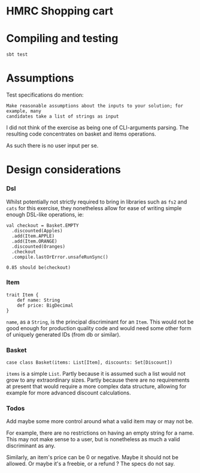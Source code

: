 HMRC Shopping cart
==================

# Compiling and testing

    sbt test

# Assumptions

Test specifications do mention:

    Make reasonable assumptions about the inputs to your solution; for example, many
    candidates take a list of strings as input

I did not think of the exercise as being one of CLI-arguments parsing. The resulting code concentrates on
basket and items operations.

As such there is no user input per se.

# Design considerations

### Dsl

Whilst potentially not strictly required to bring in libraries such as `fs2` and `cats` for this exercise, they nonetheless 
allow for ease of writing simple enough DSL-like operations, ie:

    val checkout = Basket.EMPTY
      .discounted(Apples)
      .add(Item.APPLE)
      .add(Item.ORANGE)
      .discounted(Oranges)
      .checkout
      .compile.lastOrError.unsafeRunSync()

    0.85 should be(checkout)

### Item

    trait Item {
        def name: String
        def price: BigDecimal
    }

`name`, as a `String`, is the principal discriminant for an `Item`. This would not be good enough for production quality code
 and would need some other form of uniquely generated IDs (from db or similar).

### Basket

    case class Basket(items: List[Item], discounts: Set[Discount])

`items` is a simple `List`. Partly because it is assumed such a list would not grow to any extraordinary sizes.
Partly because there are no requirements at present that would require a more complex data structure,
allowing for example for more advanced discount calculations.


### Todos

Add maybe some more control around what a valid item may or may not be.

For example, there are no restrictions on having an empty string for a name. This may not make sense to a user, but is nonetheless as much a valid
discriminant as any.

Similarly, an item's price can be 0 or negative. Maybe it should not be allowed. Or maybe it's a freebie, or a refund ? The specs do not say.

